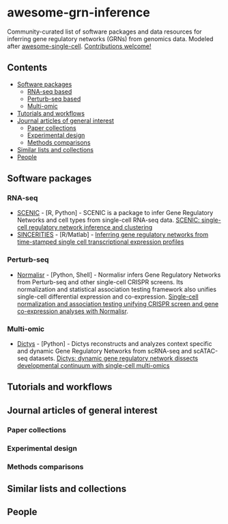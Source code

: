 # awesome-grn-inference
Community-curated list of software packages and data resources for inferring gene regulatory networks (GRNs) from genomics data. Modeled after [awesome-single-cell](https://github.com/seandavi/awesome-single-cell). [Contributions welcome!](https://github.com/adamklie/awesome-grn-inference/blob/main/CONTRIBUTING.md)

## Contents
- [Software packages](#software-packages)
    - [RNA-seq based](#rna-seq)
    - [Perturb-seq based](#perturb-seq)
    - [Multi-omic](#multi-omic)
- [Tutorials and workflows](#tutorials-and-workflows)
- [Journal articles of general interest](#journal-articles-of-general-interest)
    - [Paper collections](#paper-collections)
    - [Experimental design](#experimental-design)
    - [Methods comparisons](#methods-comparisons)
- [Similar lists and collections](#similar-lists-and-collections)
- [People](#people)

## Software packages

### RNA-seq
- [SCENIC](https://github.com/aertslab/SCENIC) - [R, Python] - SCENIC is a package to infer Gene Regulatory Networks and cell types from single-cell RNA-seq data. [SCENIC: single-cell regulatory network inference and clustering](https://www.nature.com/articles/nmeth.4463)
- [SINCERITIES](https://github.com/CABSEL/SINCERITIES) - [R/Matlab] - [Inferring gene regulatory networks from time-stamped single cell transcriptional expression profiles](https://academic.oup.com/bioinformatics/article/34/2/258/4158033)

### Perturb-seq
- [Normalisr](https://github.com/lingfeiwang/normalisr) - [Python, Shell] - Normalisr infers Gene Regulatory Networks from Perturb-seq and other single-cell CRISPR screens. Its normalization and statistical association testing framework also unifies single-cell differential expression and co-expression. [Single-cell normalization and association testing unifying CRISPR screen and gene co-expression analyses with Normalisr](https://doi.org/10.1038/s41467-021-26682-1).

### Multi-omic
- [Dictys](https://github.com/pinellolab/dictys) - [Python] - Dictys reconstructs and analyzes context specific and dynamic Gene Regulatory Networks from scRNA-seq and scATAC-seq datasets. [Dictys: dynamic gene regulatory network dissects developmental continuum with single-cell multi-omics](https://doi.org/10.1101/2022.09.14.508036)

## Tutorials and workflows

## Journal articles of general interest

### Paper collections

### Experimental design

### Methods comparisons

## Similar lists and collections

## People
